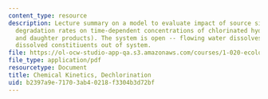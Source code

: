 ```yaml
---
content_type: resource
description: Lecture summary on a model to evaluate impact of source size and microbial
  degradation rates on time-dependent concentrations of chlorinated hydrocarbons (TCE
  and daughter products). The system is open -- flowing water dissolves NAPL and transports
  dissolved constitiuents out of system.
file: https://ol-ocw-studio-app-qa.s3.amazonaws.com/courses/1-020-ecology-ii-engineering-for-sustainability-spring-2008/b2397a9e71703ab40218f3304b3d72bf_lec3.pdf
file_type: application/pdf
resourcetype: Document
title: Chemical Kinetics, Dechlorination
uid: b2397a9e-7170-3ab4-0218-f3304b3d72bf
---
```

